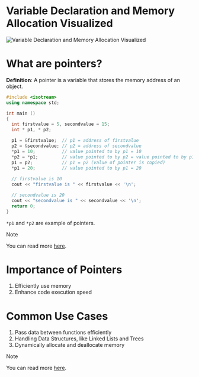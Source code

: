 # Variable Declaration and Memory Allocation Visualized
![Variable Declaration and Memory Allocation Visualized](https://img.brainkart.com/imagebk37/yXA2fgw.jpg)

# What are pointers?
**Definition**: A pointer is a variable that stores the memory address of an object.

```c++
#include <isotream>
using namespace std;

int main ()
{
  int firstvalue = 5, secondvalue = 15;
  int * p1, * p2;

  p1 = &firstvalue;  // p1 = address of firstvalue
  p2 = &secondvalue; // p2 = address of secondvalue
  *p1 = 10;          // value pointed to by p1 = 10
  *p2 = *p1;         // value pointed to by p2 = value pointed to by p1
  p1 = p2;           // p1 = p2 (value of pointer is copied)
  *p1 = 20;          // value pointed to by p1 = 20
  
  // firstvalue is 10
  cout << "firstvalue is " << firstvalue << '\n';

  // secondvalue is 20
  cout << "secondvalue is " << secondvalue << '\n';
  return 0;
}
```

```*p1``` and ```*p2``` are example of pointers.

> [!NOTE]
> You can read more [here](https://learn.microsoft.com/en-us/cpp/cpp/pointers-cpp?view=msvc-170#:~:text=A%20pointer%20is%20a%20variable,arrays%20or%20other%20data%20structures.).

# Importance of Pointers
1. Efficiently use memory
2. Enhance code execution speed

# Common Use Cases
1. Pass data between functions efficiently
2. Handling Data Structures, like Linked Lists and Trees
3. Dynamically allocate and deallocate memory

> [!NOTE]
> You can read more [here](https://www.linkedin.com/pulse/importance-pointer-constants-modern/).